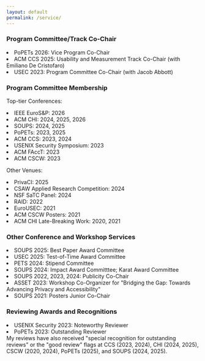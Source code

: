 ```yaml
---
layout: default
permalink: /service/
---
```


<h3>Program Committee/Track Co-Chair </h3>

<li>PoPETs 2026: Vice Program Co-Chair</li>
<li>ACM CCS 2025: Usability and Measurement Track Co-Chair (with Emiliano De Cristofaro)</li>
<li>USEC 2023: Program Committee Co-Chair (with Jacob Abbott)</li>

<h3>Program Committee Membership</h3>

Top-tier Conferences:

<li>IEEE EuroS&P: 2026</li>
<li>ACM CHI: 2024, 2025, 2026</li>
<li>SOUPS: 2024, 2025</li>
<li>PoPETs: 2023, 2025</li>
<li>ACM CCS: 2023, 2024</li>
<li>USENIX Security Symposium: 2023</li>
<li>ACM FAccT: 2023</li>
<li>ACM CSCW: 2023</li>

Other Venues:
<li>PrivaCI: 2025</li>
<li>CSAW Applied Research Competition: 2024</li>
<li>NSF SaTC Panel: 2024</li>
<li>RAID: 2022</li>
<li>EuroUSEC: 2021</li>
<li>ACM CSCW Posters: 2021</li>
<li>ACM CHI Late-Breaking Work: 2020, 2021</li>

<h3>Other Conference and Workshop Services</h3>
<li>SOUPS 2025: Best Paper Award Committee</li>
<li>USEC 2025: Test-of-Time Award Committee</li>
<li>PETS 2024: Stipend Committee</li>
<li>SOUPS 2024: Impact Award Committtee; Karat Award Committee</li>
<li>SOUPS 2022, 2023, 2024: Publicity Co-Chair</li>
<li>ASSET 2023: Workshop Co-Organizer for "Bridging the Gap: Towards Advancing Privacy and Accessibility"</li>
<li>SOUPS 2021: Posters Junior Co-Chair</li>

<h3>Reviewing Awards and Recognitions</h3>
<li>USENIX Security 2023: Noteworthy Reviewer</li>
<li>PoPETs 2023: Outstanding Reviewer</li>
My reviews have also received "special recognition for outstanding reviews" or the "good review" flags at CCS (2023, 2024), CHI (2024, 2025), CSCW (2020, 2024), PoPETs (2025), and SOUPS (2024, 2025).
